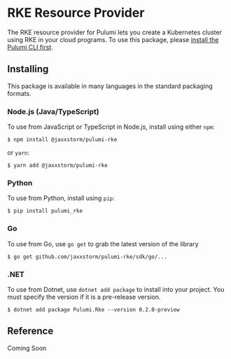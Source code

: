 # RKE Resource Provider

The RKE resource provider for Pulumi lets you create a Kubernetes cluster using RKE in your cloud programs. To use
this package, please [install the Pulumi CLI first](https://pulumi.io/).

## Installing

This package is available in many languages in the standard packaging formats.

### Node.js (Java/TypeScript)

To use from JavaScript or TypeScript in Node.js, install using either `npm`:

```
$ npm install @jaxxstorm/pulumi-rke
```

or `yarn`:

```
$ yarn add @jaxxstorm/pulumi-rke
```

### Python

To use from Python, install using `pip`:

```
$ pip install pulumi_rke
```

### Go

To use from Go, use `go get` to grab the latest version of the library

```
$ go get github.com/jaxxstorm/pulumi-rke/sdk/go/...
```

### .NET

To use from Dotnet, use `dotnet add package` to install into your project. You must specify the version if it is a pre-release version.

```
$ dotnet add package Pulumi.Rke --version 0.2.0-preview
```

## Reference

Coming Soon
